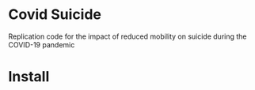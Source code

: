 # Covid Suicide
Replication code for the impact of reduced mobility on suicide during the COVID-19 pandemic

# Install
